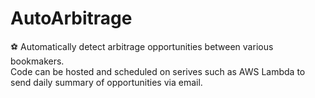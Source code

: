 # AutoArbitrage
⚽️ Automatically detect arbitrage opportunities between various bookmakers.  <br />
Code can be hosted and scheduled on serives such as AWS Lambda to send daily summary of opportunities via email.
